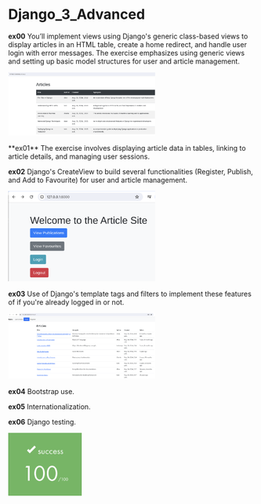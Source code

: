 # Django_3_Advanced

**ex00** You’ll implement views using Django's generic class-based views to display articles in an HTML table, create a home redirect, and handle user login with error messages. The exercise emphasizes using generic views and setting up basic model structures for user and article management.

<p align="left"> <img src="https://github.com/beatriangu/Django_3_Advanced/blob/main/Screenshot%20from%202024-10-13%2012-37-39.png" width="300"/> </p> 
**ex01** The exercise involves displaying article data in tables, linking to article details, and managing user sessions.

**ex02** Django's CreateView to build several functionalities (Register, Publish, and Add to Favourite) for user and article management.
<p align="left"> <img src="https://github.com/beatriangu/Django_3_Advanced/blob/main/Screenshot%20from%202024-10-13%2013-02-34.png" width="300"/> </p> 


**ex03** Use of Django's template tags and filters to implement these features of if you're already logged in or not.
<p align="left"> <img src="https://github.com/beatriangu/Django_3_Advanced/blob/main/Screenshot%20from%202024-10-13%2013-07-25.png" width="300"/> </p> 


**ex04** Bootstrap use.

**ex05** Internationalization.

**ex06** Django testing.

<p align="left">
  <img src="https://github.com/beatriangu/Libft/blob/main/100.png?raw=true" alt="100.png" width="150"/>
</p>
